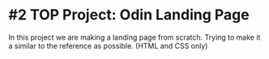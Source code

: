 # #2 TOP Project: Odin Landing Page

In this project we are making a landing page from scratch. Trying to make it a similar to the reference as possible. (HTML and CSS only)